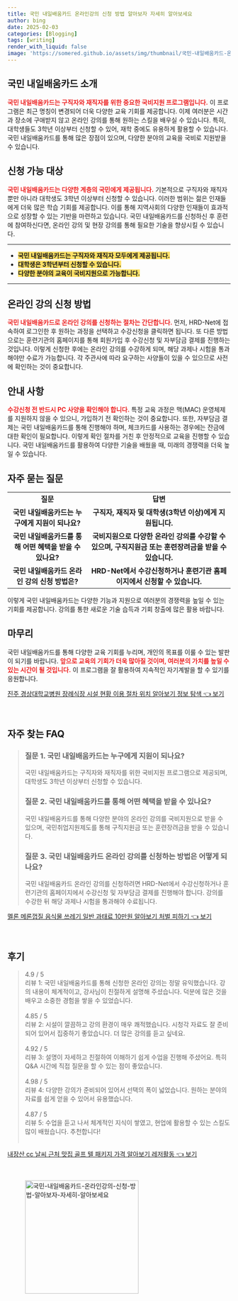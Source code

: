 ```yaml
---
title: 국민 내일배움카드 온라인강의 신청 방법 알아보자 자세히 알아보세요
author: bing
date: 2025-02-03
categories: [Blogging]
tags: [writing]
render_with_liquid: false
image: 'https://somered.github.io/assets/img/thumbnail/국민-내일배움카드-온라인강의-신청-방법-알아보자-자세히-알아보세요.webp'
---
```



<h2 id='국민 내일배움카드 소개'>국민 내일배움카드 소개</h2>

<p><b><span style="color: #ee2323;">국민 내일배움카드는 구직자와 재직자를 위한 중요한 국비지원 프로그램입니다.</span></b> 이 프로그램은 최근 명칭이 변경되어 더욱 다양한 교육 기회를 제공합니다. 이제 여러분은 시간과 장소에 구애받지 않고 온라인 강의를 통해 원하는 스킬을 배우실 수 있습니다. 특히, 대학생들도 3학년 이상부터 신청할 수 있어, 재학 중에도 유용하게 활용할 수 있습니다. 국민 내일배움카드를 통해 많은 장점이 있으며, 다양한 분야의 교육을 국비로 지원받을 수 있습니다.</p>

<h2 id='신청 가능 대상'>신청 가능 대상</h2>

<p><b><span style="color: #ee2323;">국민 내일배움카드는 다양한 계층의 국민에게 제공됩니다.</span></b> 기본적으로 구직자와 재직자뿐만 아니라 대학생도 3학년 이상부터 신청할 수 있습니다. 이러한 범위는 젊은 인재들에게 더욱 많은 학습 기회를 제공합니다. 이를 통해 지역사회의 다양한 인재들이 효과적으로 성장할 수 있는 기반을 마련하고 있습니다. 국민 내일배움카드를 신청하신 후 훈련에 참여하신다면, 온라인 강의 및 현장 강의를 통해 필요한 기술을 향상시킬 수 있습니다.</p>

<hr />

<ul>
    <li><b><span style="background-color: #ffe066;">국민 내일배움카드는 구직자와 재직자 모두에게 제공됩니다.</span></b></li>
    <li><b><span style="background-color: #ffe066;">대학생은 3학년부터 신청할 수 있습니다.</span></b></li>
    <li><b><span style="background-color: #ffe066;">다양한 분야의 교육이 국비지원으로 가능합니다.</span></b></li>
</ul>

<hr />

<h2 id='온라인 강의 신청 방법'>온라인 강의 신청 방법</h2>

<p><b><span style="color: #ee2323;">국민 내일배움카드로 온라인 강의를 신청하는 절차는 간단합니다.</span></b> 먼저, HRD-Net에 접속하여 로그인한 후 원하는 과정을 선택하고 수강신청을 클릭하면 됩니다. 또 다른 방법으로는 훈련기관의 홈페이지를 통해 회원가입 후 수강신청 및 자부담금 결제를 진행하는 것입니다. 이렇게 신청한 후에는 온라인 강의를 수강하게 되며, 해당 과제나 시험을 통과해야만 수료가 가능합니다. 각 주관사에 따라 요구하는 사양들이 있을 수 있으므로 사전에 확인하는 것이 중요합니다.</p>

<h2 id='안내 사항'>안내 사항</h2>

<p><b><span style="color: #ee2323;">수강신청 전 반드시 PC 사양을 확인해야 합니다.</span></b> 특정 교육 과정은 맥(MAC) 운영체제를 지원하지 않을 수 있으니, 가입하기 전 확인하는 것이 중요합니다. 또한, 자부담금 결제는 국민 내일배움카드를 통해 진행해야 하며, 체크카드를 사용하는 경우에는 잔금에 대한 확인이 필요합니다. 이렇게 확인 절차를 거친 후 안정적으로 교육을 진행할 수 있습니다. 국민 내일배움카드를 활용하여 다양한 기술을 배웠을 때, 미래의 경쟁력을 더욱 높일 수 있습니다.</p>

<h2 id='자주 묻는 질문'>자주 묻는 질문</h2>

<table>
    <tr>
        <td style="text-align: center; height: 17px;"><b>질문</b></td>
        <td style="text-align: center; height: 17px;"><b>답변</b></td>
    </tr>
    <tr>
        <td style="text-align: center; height: 17px;"><b>국민 내일배움카드는 누구에게 지원이 되나요?</b></td>
        <td style="text-align: center; height: 17px;"><b>구직자, 재직자 및 대학생(3학년 이상)에게 지원됩니다.</b></td>
    </tr>
    <tr>
        <td style="text-align: center; height: 17px;"><b>국민 내일배움카드를 통해 어떤 혜택을 받을 수 있나요?</b></td>
        <td style="text-align: center; height: 17px;"><b>국비지원으로 다양한 온라인 강의를 수강할 수 있으며, 구직지원금 또는 훈련장려금을 받을 수 있습니다.</b></td>
    </tr>
    <tr>
        <td style="text-align: center; height: 17px;"><b>국민 내일배움카드 온라인 강의 신청 방법은?</b></td>
        <td style="text-align: center; height: 17px;"><b>HRD-Net에서 수강신청하거나 훈련기관 홈페이지에서 신청할 수 있습니다.</b></td>
    </tr>
</table>

<p>이렇게 국민 내일배움카드는 다양한 기능과 지원으로 여러분의 경쟁력을 높일 수 있는 기회를 제공합니다. 강의를 통한 새로운 기술 습득과 기회 창출에 많은 활용 바랍니다.</p>

<h2 id='마무리'>마무리</h2>

<p>국민 내일배움카드를 통해 다양한 교육 기회를 누리며, 개인의 목표를 이룰 수 있는 발판이 되기를 바랍니다. <b><span style="color: #ee2323;">앞으로 교육의 기회가 더욱 많아질 것이며, 여러분의 가치를 높일 수 있는 시간이 될 것입니다.</span></b> 이 프로그램을 잘 활용하여 지속적인 자기계발을 할 수 있기를 응원합니다.</p>


<p><a class="click-button" title="진주 경상대학교병원 장례식장 시설 현황 이용 절차 위치 알아보기 정보 탐색" href="https://somered.github.io/posts/%EC%A7%84%EC%A3%BC-%EA%B2%BD%EC%83%81%EB%8C%80%ED%95%99%EA%B5%90%EB%B3%91%EC%9B%90-%EC%9E%A5%EB%A1%80%EC%8B%9D%EC%9E%A5-%EC%8B%9C%EC%84%A4-%ED%98%84%ED%99%A9-%EC%9D%B4%EC%9A%A9-%EC%A0%88%EC%B0%A8-%EC%9C%84%EC%B9%98-%EC%95%8C%EC%95%84%EB%B3%B4%EA%B8%B0-%EC%A0%95%EB%B3%B4-%ED%83%90%EC%83%89/" rel="dofollow">진주 경상대학교병원 장례식장 시설 현황 이용 절차 위치 알아보기 정보 탐색 👈 보기</a></p><br>
<h2 id='자주_찾는_FAQ'>자주 찾는 FAQ</h2>
<div itemscope="" itemtype="https://schema.org/FAQPage"> 
    <blockquote> 
        <div itemscope="" itemprop="mainEntity" itemtype="https://schema.org/Question"> 
            <h3 itemprop="name">질문 1. 국민 내일배움카드는 누구에게 지원이 되나요?</h3> 
            <div itemscope="" itemprop="acceptedAnswer" itemtype="https://schema.org/Answer"> 
                <span itemprop="text"> 
                    <p>국민 내일배움카드는 구직자와 재직자를 위한 국비지원 프로그램으로 제공되며, 대학생도 3학년 이상부터 신청할 수 있습니다.</p> 
                </span> 
            </div> 
        </div> 
        <div itemscope="" itemprop="mainEntity" itemtype="https://schema.org/Question"> 
            <h3 itemprop="name">질문 2. 국민 내일배움카드를 통해 어떤 혜택을 받을 수 있나요?</h3> 
            <div itemscope="" itemprop="acceptedAnswer" itemtype="https://schema.org/Answer"> 
                <span itemprop="text"> 
                    <p>국민 내일배움카드를 통해 다양한 분야의 온라인 강의를 국비지원으로 받을 수 있으며, 국민취업지원제도를 통해 구직지원금 또는 훈련장려금을 받을 수 있습니다.</p> 
                </span> 
            </div> 
        </div> 
        <div itemscope="" itemprop="mainEntity" itemtype="https://schema.org/Question"> 
            <h3 itemprop="name">질문 3. 국민 내일배움카드 온라인 강의를 신청하는 방법은 어떻게 되나요?</h3> 
            <div itemscope="" itemprop="acceptedAnswer" itemtype="https://schema.org/Answer"> 
                <span itemprop="text"> 
                    <p>국민 내일배움카드 온라인 강의를 신청하려면 HRD-Net에서 수강신청하거나 훈련기관의 홈페이지에서 수강신청 및 자부담금 결제를 진행해야 합니다. 강의를 수강한 뒤 해당 과제나 시험을 통과해야 수료됩니다.</p> 
                </span> 
            </div> 
        </div> 
    </blockquote> 
</div>
<p><a class="click-button" title="멜론 메론껍질 음식물 쓰레기 일반 과태료 10만원 알아보기 처벌 피하기" href="https://somered.github.io/posts/%EB%A9%9C%EB%A1%A0-%EB%A9%94%EB%A1%A0%EA%BB%8D%EC%A7%88-%EC%9D%8C%EC%8B%9D%EB%AC%BC-%EC%93%B0%EB%A0%88%EA%B8%B0-%EC%9D%BC%EB%B0%98-%EA%B3%BC%ED%83%9C%EB%A3%8C-10%EB%A7%8C%EC%9B%90-%EC%95%8C%EC%95%84%EB%B3%B4%EA%B8%B0-%EC%B2%98%EB%B2%8C-%ED%94%BC%ED%95%98%EA%B8%B0/" rel="dofollow">멜론 메론껍질 음식물 쓰레기 일반 과태료 10만원 알아보기 처벌 피하기 👈 보기</a></p><br>
<h2 id='후기'>후기</h2>
<div itemscope itemtype="https://schema.org/Product">
  <blockquote>
  <div itemprop="review" itemscope itemtype="https://schema.org/Review">
      <div itemprop="reviewRating" itemscope itemtype="https://schema.org/Rating"> <span itemprop="ratingValue">4.9</span> / <span itemprop="bestRating">5</span> </div>
      <span itemprop="reviewBody">리뷰 1: 국민 내일배움카드를 통해 신청한 온라인 강의는 정말 유익했습니다. 강의 내용이 체계적이고, 강사님이 친절하게 설명해 주셨습니다. 덕분에 많은 것을 배우고 소중한 경험을 쌓을 수 있었습니다.</span>
  </div>
  <br>
  <div itemprop="review" itemscope itemtype="https://schema.org/Review">
      <div itemprop="reviewRating" itemscope itemtype="https://schema.org/Rating"> <span itemprop="ratingValue">4.85</span> / <span itemprop="bestRating">5</span> </div>
      <span itemprop="reviewBody">리뷰 2: 시설이 깔끔하고 강의 환경이 매우 쾌적했습니다. 시청각 자료도 잘 준비되어 있어서 집중하기 좋았습니다. 더 많은 강의를 듣고 싶네요.</span>
  </div>
  <br>
  <div itemprop="review" itemscope itemtype="https://schema.org/Review">
      <div itemprop="reviewRating" itemscope itemtype="https://schema.org/Rating"> <span itemprop="ratingValue">4.92</span> / <span itemprop="bestRating">5</span> </div>
      <span itemprop="reviewBody">리뷰 3: 설명이 자세하고 친절하여 이해하기 쉽게 수업을 진행해 주셨어요. 특히 Q&A 시간에 직접 질문을 할 수 있는 점이 좋았습니다.</span>
  </div>
  <br>
  <div itemprop="review" itemscope itemtype="https://schema.org/Review">
      <div itemprop="reviewRating" itemscope itemtype="https://schema.org/Rating"> <span itemprop="ratingValue">4.98</span> / <span itemprop="bestRating">5</span> </div>
      <span itemprop="reviewBody">리뷰 4: 다양한 강의가 준비되어 있어서 선택의 폭이 넓었습니다. 원하는 분야의 자료를 쉽게 얻을 수 있어서 유용했습니다.</span>
  </div>
  <br>
  <div itemprop="review" itemscope itemtype="https://schema.org/Review">
      <div itemprop="reviewRating" itemscope itemtype="https://schema.org/Rating"> <span itemprop="ratingValue">4.87</span> / <span itemprop="bestRating">5</span> </div>
      <span itemprop="reviewBody">리뷰 5: 수업을 듣고 나서 체계적인 지식이 쌓였고, 현업에 활용할 수 있는 스킬도 많이 배웠습니다. 추천합니다!</span>
  </div>
  <br>
  </blockquote>
</div>
<p><a class="click-button" title="내장산 cc 날씨 근처 맛집 골프 텔 패키지 가격 알아보기 레저활동" href="https://somered.github.io/posts/%EB%82%B4%EC%9E%A5%EC%82%B0-cc-%EB%82%A0%EC%94%A8-%EA%B7%BC%EC%B2%98-%EB%A7%9B%EC%A7%91-%EA%B3%A8%ED%94%84-%ED%85%94-%ED%8C%A8%ED%82%A4%EC%A7%80-%EA%B0%80%EA%B2%A9-%EC%95%8C%EC%95%84%EB%B3%B4%EA%B8%B0-%EB%A0%88%EC%A0%80%ED%99%9C%EB%8F%99/" rel="dofollow">내장산 cc 날씨 근처 맛집 골프 텔 패키지 가격 알아보기 레저활동 👈 보기</a></p><br>
<figure class="image"><img src="https://somered.github.io/assets/img/thumbnail/국민-내일배움카드-온라인강의-신청-방법-알아보자-자세히-알아보세요.webp" alt="국민-내일배움카드-온라인강의-신청-방법-알아보자-자세히-알아보세요" width="256" height="256"></figure>